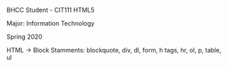 BHCC Student - CIT111 HTML5

Major: Information Technology

Spring 2020


HTML -> Block Stamments: blockquote, div, dl, form, h tags, hr, ol, p, table, ul
